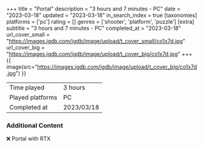 +++
title = "Portal"
description = "3 hours and 7 minutes - PC"
date = "2023-03-18"
updated = "2023-03-18"
in_search_index = true
[taxonomies]
platforms = ['pc']
rating = []
genres = ['shooter', 'platform', 'puzzle']
[extra]
subtitle = "3 hours and 7 minutes - PC"
completed_at = "2023-03-18"
url_cover_small = "https://images.igdb.com/igdb/image/upload/t_cover_small/co1x7d.jpg"
url_cover_big = "https://images.igdb.com/igdb/image/upload/t_cover_big/co1x7d.jpg"
+++
{{ image(src="https://images.igdb.com/igdb/image/upload/t_cover_big/co1x7d.jpg") }}

|              |            |
| ------------ | ---------- |
| Time played  | 3 hours |
| Played platforms    | PC |
| Completed at | 2023/03/18 |



### Additional Content


❌ Portal with RTX
